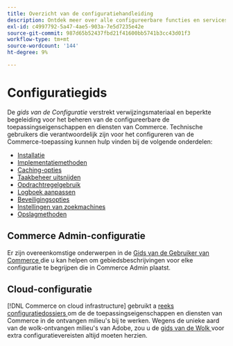 ```yaml
---
title: Overzicht van de configuratiehandleiding
description: Ontdek meer over alle configureerbare functies en services voor uw Adobe Commerce-applicatie.
exl-id: c4997792-5a47-4ae5-903a-7e5d7235e42e
source-git-commit: 987d65b52437fbd21f41600bb5741b3cc43d01f3
workflow-type: tm+mt
source-wordcount: '144'
ht-degree: 9%

---
```


# Configuratiegids

De _gids van de Configuratie_ verstrekt verwijzingsmateriaal en beperkte begeleiding voor het beheren van de configureerbare de toepassingseigenschappen en diensten van Commerce. Technische gebruikers die verantwoordelijk zijn voor het configureren van de Commerce-toepassing kunnen hulp vinden bij de volgende onderdelen:

- [Installatie](../configuration/bootstrap/initialization.md)
- [Implementatiemethoden](../configuration/deployment/overview.md)
- [Caching-opties](../configuration/cache/caching-overview.md)
- [Taakbeheer uitsnijden](../configuration/cron/custom-cron.md)
- [Opdrachtregelgebruik](../configuration/cli/config-cli.md)
- [Logboek aanpassen](../configuration/logs/custom-logging.md)
- [Beveiligingsopties](../configuration/security/overview.md)
- [Instellingen van zoekmachines](../configuration/search/configure-search-engine.md)
- [Opslagmethoden](../configuration/storage/memcached.md)

## Commerce Admin-configuratie

Er zijn overeenkomstige onderwerpen in de [ Gids van de Gebruiker van Commerce ](https://experienceleague.adobe.com/nl/docs/commerce-admin/config/guide-overview) die u kan helpen om gebiedsbeschrijvingen voor elke configuratie te begrijpen die in Commerce Admin plaatst.

## Cloud-configuratie

[!DNL Commerce on cloud infrastructure] gebruikt a [ reeks configuratiedossiers ](https://experienceleague.adobe.com/docs/commerce-cloud-service/user-guide/configure/overview.html?lang=nl-NL) om de de toepassingseigenschappen en diensten van Commerce in de ontvangen milieu&#39;s bij te werken. Wegens de unieke aard van de wolk-ontvangen milieu&#39;s van Adobe, zou u de [ gids van de Wolk ](https://experienceleague.adobe.com/docs/commerce-cloud-service/user-guide/overview.html?lang=nl-NL) voor extra configuratievereisten altijd moeten herzien.
